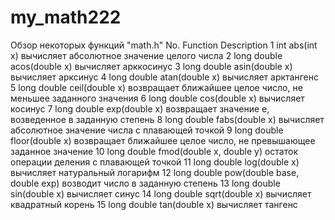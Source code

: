 # my_math222

Обзор некоторых функций "math.h"
No.	Function	Description
1	int abs(int x)	вычисляет абсолютное значение целого числа
2	long double acos(double x)	вычисляет арккосинус
3	long double asin(double x)	вычисляет арксинус
4	long double atan(double x)	вычисляет арктангенс
5	long double ceil(double x)	возвращает ближайшее целое число, не меньшее заданного значения
6	long double cos(double x)	вычисляет косинус
7	long double exp(double x)	возвращает значение e, возведенное в заданную степень
8	long double fabs(double x)	вычисляет абсолютное значение числа с плавающей точкой
9	long double floor(double x)	возвращает ближайшее целое число, не превышающее заданное значение
10	long double fmod(double x, double y)	остаток операции деления с плавающей точкой
11	long double log(double x)	вычисляет натуральный логарифм
12	long double pow(double base, double exp)	возводит число в заданную степень
13	long double sin(double x)	вычисляет синус
14	long double sqrt(double x)	вычисляет квадратный корень
15	long double tan(double x)	вычисляет тангенс
